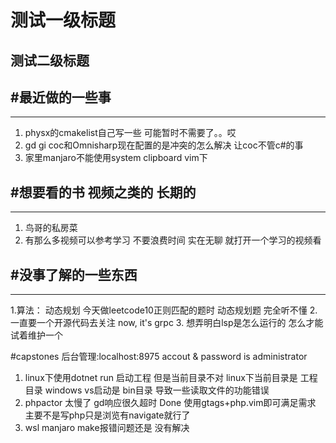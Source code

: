 # 测试一级标题
## 测试二级标题

#最近做的一些事
-----------------------------------------------------------------------------
---
1. physx的cmakelist自己写一些 可能暂时不需要了。。哎
2. gd gi coc和Omnisharp现在配置的是冲突的怎么解决 让coc不管c#的事
3. 家里manjaro不能使用system clipboard vim下

#想要看的书 视频之类的 长期的
-----------------------------------------------------------------------------
---
1. 鸟哥的私房菜
2. 有那么多视频可以参考学习 不要浪费时间 实在无聊 就打开一个学习的视频看


#没事了解的一些东西
-----------------------------------------------------------------------------
---
1.算法： 动态规划 今天做leetcode10正则匹配的题时  动态规划题 完全听不懂
2. 一直要一个开源代码去关注
   now, it's grpc
3. 想弄明白lsp是怎么运行的 怎么才能试着维护一个

#capstones
后台管理:localhost:8975
accout & password is administrator

1. linux下使用dotnet run 启动工程 但是当前目录不对
   linux下当前目录是 工程目录 windows vs启动是 bin目录 导致一些读取文件的功能错误
2. phpactor 太慢了 gd响应很久超时 Done
   使用gtags+php.vim即可满足需求 主要不是写php只是浏览有navigate就行了
3. wsl manjaro make报错问题还是 没有解决
